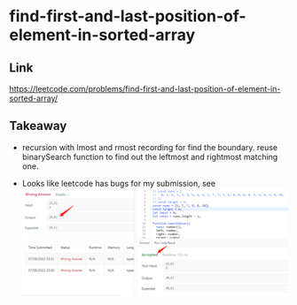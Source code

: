 # find-first-and-last-position-of-element-in-sorted-array

## Link

https://leetcode.com/problems/find-first-and-last-position-of-element-in-sorted-array/

## Takeaway

- recursion with lmost and rmost recording for find the boundary. reuse binarySearch function to find out the leftmost and rightmost matching one.

- Looks like leetcode has bugs for my submission, see ![](./find-first-and-last-position-of-element-in-sorted-array-bug.png)
